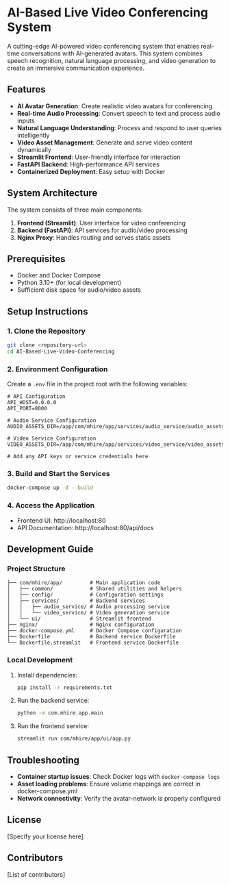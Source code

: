 # AI-Based Live Video Conferencing System

A cutting-edge AI-powered video conferencing system that enables real-time conversations with AI-generated avatars. This system combines speech recognition, natural language processing, and video generation to create an immersive communication experience.

## Features

- **AI Avatar Generation**: Create realistic video avatars for conferencing
- **Real-time Audio Processing**: Convert speech to text and process audio inputs
- **Natural Language Understanding**: Process and respond to user queries intelligently
- **Video Asset Management**: Generate and serve video content dynamically
- **Streamlit Frontend**: User-friendly interface for interaction
- **FastAPI Backend**: High-performance API services
- **Containerized Deployment**: Easy setup with Docker

## System Architecture

The system consists of three main components:

1. **Frontend (Streamlit)**: User interface for video conferencing
2. **Backend (FastAPI)**: API services for audio/video processing
3. **Nginx Proxy**: Handles routing and serves static assets

## Prerequisites

- Docker and Docker Compose
- Python 3.10+ (for local development)
- Sufficient disk space for audio/video assets

## Setup Instructions

### 1. Clone the Repository

```bash
git clone <repository-url>
cd AI-Based-Live-Video-Conferencing
```

### 2. Environment Configuration

Create a `.env` file in the project root with the following variables:

```
# API Configuration
API_HOST=0.0.0.0
API_PORT=8000

# Audio Service Configuration
AUDIO_ASSETS_DIR=/app/com/mhire/app/services/audio_service/audio_assets

# Video Service Configuration
VIDEO_ASSETS_DIR=/app/com/mhire/app/services/video_service/video_assets

# Add any API keys or service credentials here
```

### 3. Build and Start the Services

```bash
docker-compose up -d --build
```

### 4. Access the Application

- Frontend UI: http://localhost:80
- API Documentation: http://localhost:80/api/docs

## Development Guide

### Project Structure

```
├── com/mhire/app/         # Main application code
│   ├── common/            # Shared utilities and helpers
│   ├── config/            # Configuration settings
│   ├── services/          # Backend services
│   │   ├── audio_service/ # Audio processing service
│   │   └── video_service/ # Video generation service
│   └── ui/                # Streamlit frontend
├── nginx/                 # Nginx configuration
├── docker-compose.yml     # Docker Compose configuration
├── Dockerfile             # Backend service Dockerfile
└── Dockerfile.streamlit   # Frontend service Dockerfile
```

### Local Development

1. Install dependencies:
   ```bash
   pip install -r requirements.txt
   ```

2. Run the backend service:
   ```bash
   python -m com.mhire.app.main
   ```

3. Run the frontend service:
   ```bash
   streamlit run com/mhire/app/ui/app.py
   ```

## Troubleshooting

- **Container startup issues**: Check Docker logs with `docker-compose logs`
- **Asset loading problems**: Ensure volume mappings are correct in docker-compose.yml
- **Network connectivity**: Verify the avatar-network is properly configured

## License

[Specify your license here]

## Contributors

[List of contributors]